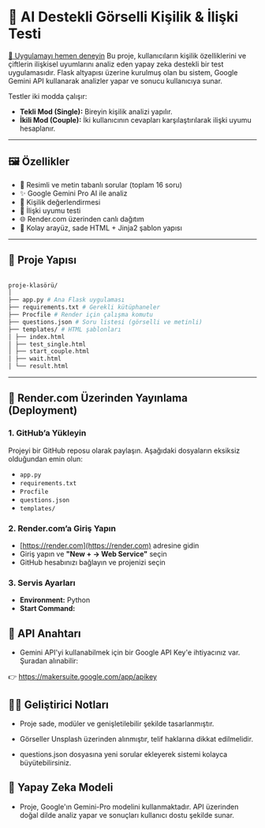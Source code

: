 # 🧠 AI Destekli Görselli Kişilik & İlişki Testi
[🔗 Uygulamayı hemen deneyin](https://personality-and-relationship.onrender.com)
Bu proje, kullanıcıların kişilik özelliklerini ve çiftlerin ilişkisel uyumlarını analiz eden yapay zeka destekli bir test uygulamasıdır. Flask altyapısı üzerine kurulmuş olan bu sistem, Google Gemini API kullanarak analizler yapar ve sonucu kullanıcıya sunar.

Testler iki modda çalışır:
- **Tekli Mod (Single):** Bireyin kişilik analizi yapılır.
- **İkili Mod (Couple):** İki kullanıcının cevapları karşılaştırılarak ilişki uyumu hesaplanır.

---

## 🖼️ Özellikler

- 📸 Resimli ve metin tabanlı sorular (toplam 16 soru)
- ✨ Google Gemini Pro AI ile analiz
- 👤 Kişilik değerlendirmesi
- 💑 İlişki uyumu testi
- 🌐 Render.com üzerinden canlı dağıtım
- 📝 Kolay arayüz, sade HTML + Jinja2 şablon yapısı

---

## 📂 Proje Yapısı
```bash

proje-klasörü/
│
├── app.py # Ana Flask uygulaması
├── requirements.txt # Gerekli kütüphaneler
├── Procfile # Render için çalışma komutu
├── questions.json # Soru listesi (görselli ve metinli)
├── templates/ # HTML şablonları
│ ├── index.html
│ ├── test_single.html
│ ├── start_couple.html
│ ├── wait.html
│ └── result.html

```


---

## 🚀 Render.com Üzerinden Yayınlama (Deployment)

### 1. GitHub’a Yükleyin

Projeyi bir GitHub reposu olarak paylaşın. Aşağıdaki dosyaların eksiksiz olduğundan emin olun:

- `app.py`
- `requirements.txt`
- `Procfile`
- `questions.json`
- `templates/`  

### 2. Render.com’a Giriş Yapın

- [https://render.com](https://render.com) adresine gidin
- Giriş yapın ve **"New + → Web Service"** seçin
- GitHub hesabınızı bağlayın ve projenizi seçin

### 3. Servis Ayarları

- **Environment:** Python
- **Start Command:**



## 🔐 API Anahtarı
- Gemini API'yi kullanabilmek için bir Google API Key'e ihtiyacınız var. Şuradan alınabilir:

👉 https://makersuite.google.com/app/apikey


## 👨‍💻 Geliştirici Notları
- Proje sade, modüler ve genişletilebilir şekilde tasarlanmıştır.

- Görseller Unsplash üzerinden alınmıştır, telif haklarına dikkat edilmelidir.

- questions.json dosyasına yeni sorular ekleyerek sistemi kolayca büyütebilirsiniz.

## 🧠 Yapay Zeka Modeli
- Proje, Google'ın Gemini-Pro modelini kullanmaktadır. API üzerinden doğal dilde analiz yapar ve sonuçları kullanıcı dostu şekilde sunar.

